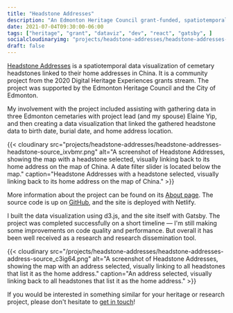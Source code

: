 ```yaml
---
title: "Headstone Addresses"
description: "An Edmonton Heritage Council grant-funded, spatiotemporal data visualization of cemetary headstones linked to their home addresses in China."
date: 2021-07-04T09:30:00-06:00
tags: ["heritage", "grant", "dataviz", "dev", "react", "gatsby", ]
socialcloudinaryimg: "projects/headstone-addresses/headstone-addresses-headstone-source_ixvbmr.png"
draft: false
---
```

[Headstone Addresses](https://headstoneaddresses.com/) is a spatiotemporal data visualization of cemetary headstones linked to their home addresses in China. It is a community project from the 2020 Digital Heritage Experiences grants stream. The project was supported by the Edmonton Heritage Council and the City of Edmonton.


My involvement with the project included assisting with gathering data in three Edmonton cemetaries with project lead (and my spouse) Elaine Yip, and then creating a data visualization that linked the gathered headstone data to birth date, burial date, and home address location.

{{< cloudinary src="projects/headstone-addresses/headstone-addresses-headstone-source_ixvbmr.png" alt="A screenshot of Headstone Addresses, showing the map with a headstone selected, visually linking back to its home address on the map of China. A date filter slider is located below the map." caption="Headstone Addresses with a headstone selected, visually linking back to its home address on the map of China." >}}

More information about the project can be found on its [About page](https://headstoneaddresses.com/about). The source code is up on [GitHub](https://github.com/abbieschenk/headstone-addresses), and the site is deployed with Netlify.

I built the data visualization using d3.js, and the site itself with Gatsby. The project was completed successfully on a short timeline — I'm still making some improvements on code quality and performance. But overall it has been well received as a research and research dissemination tool.

{{< cloudinary src="/projects/headstone-addresses/headstone-addresses-address-source_c3ig64.png" alt="A screenshot of Headstone Addresses, showing the map with an address selected, visually linking to all headstones that list it as the home address." caption="An address selected, visually linking back to all headstones that list it as the home address." >}}

If you would be interested in something similar for your heritage or research project, please don't hesitate to [get in touch](/#contact)!